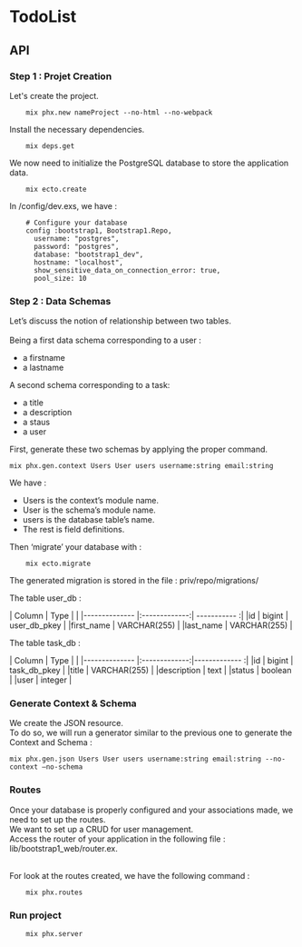 # TodoList

## API 

### Step 1 : Projet Creation

Let's create the project. <br>
```
    mix phx.new nameProject --no-html --no-webpack
```

Install the necessary dependencies.
```
    mix deps.get
```

We now need to initialize the PostgreSQL database to store the application data.
```
    mix ecto.create
```
In /config/dev.exs, we have :
```
    # Configure your database
    config :bootstrap1, Bootstrap1.Repo,
      username: "postgres",
      password: "postgres",
      database: "bootstrap1_dev",
      hostname: "localhost",
      show_sensitive_data_on_connection_error: true,
      pool_size: 10
```

### Step 2 : Data Schemas

Let’s discuss the notion of relationship between two tables. <br><br>
Being a first data schema corresponding to a user :
 - a firstname 
 - a lastname 
 
A second schema corresponding to a task:

- a title
- a description 
- a staus
- a user

First, generate these two schemas by applying the proper command.
```
mix phx.gen.context Users User users username:string email:string
```

We have :
- Users is the context’s module name.
- User is the schema’s module name.
- users is the database table’s name.
- The rest is field definitions.

Then ‘migrate’ your database with :
```
    mix ecto.migrate
```
The generated migration is stored in the file :
priv/repo/migrations/

The table user_db :

| Column        | Type          |              |
|-------------- |:-------------:| ----------- :|
|id             | bigint        | user_db_pkey |
|first_name     | VARCHAR(255)  |
|last_name      | VARCHAR(255)  |


The table task_db :

| Column        | Type          |               |
|-------------- |:-------------:|------------- :|
|id             | bigint        | task_db_pkey  |
|title          | VARCHAR(255)  |
|description    | text          |
|status         | boolean       |
|user           | integer       |

### Generate Context & Schema

We create the JSON resource. <br>
To do so, we will run a generator similar to the previous one to generate the Context and Schema :
```
mix phx.gen.json Users User users username:string email:string --no-context —no-schema
```

### Routes

Once your database is properly configured and your associations made, we need to set up the routes. <br>
We want to set up a CRUD for user management.<br>
Access the router of your application in the following file : lib/bootstrap1_web/router.ex. <br><br>

For look at the routes created, we have the following command :
```
    mix phx.routes
```

### Run project 
```
    mix phx.server
```